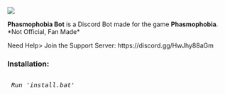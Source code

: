![](https://cdn.discordapp.com/attachments/809363157101314048/812684446770659368/unknown.png)
<p> <b>Phasmophobia Bot</b> is a Discord Bot made for the game <b>Phasmophobia</b>. *Not Official, Fan Made*</p>
<p> Need Help> Join the Support Server: https://discord.gg/HwJhy88aGm </p>

<h3><b>Installation:</b></h3> 
	 <pre><p> <i>Run 'install.bat'</i></p></pre>
